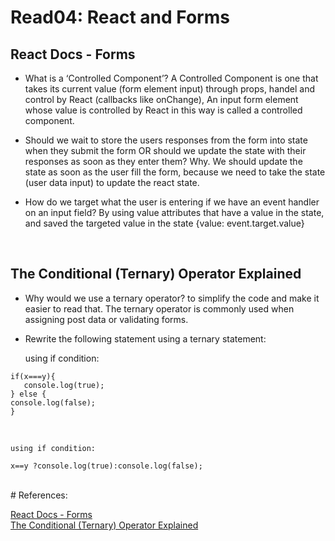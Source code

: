 # Read04: React and Forms

## React Docs - Forms

- What is a ‘Controlled Component’? A Controlled Component is one that takes its current value (form element input) through props, handel and control by React 
(callbacks like onChange),  An input form element whose value is controlled by React in this way is called a controlled component.

- Should we wait to store the users responses from the form into state when they submit the form OR should we update the state with their responses as soon as they enter them? Why.
We should update the state as soon as the user fill the form, because we need to take the state (user data input) to update the react state.


- How do we target what the user is entering if we have an event handler on an input field? By using value attributes that have a value in the state, and saved the targeted value in the state {value: event.target.value}


<br/>

## The Conditional (Ternary) Operator Explained

- Why would we use a ternary operator?
to simplify the code and make it easier to read that. The ternary operator is commonly used when assigning post data or validating forms.


- Rewrite the following statement using a ternary statement:

    using if condition:

 ````````````````````````````````````````````
 if(x===y){
    console.log(true);
} else {
 console.log(false);
}
 ````````````````````````````````````````````

<br/>

    using if condition:
 ````````````````````````````````````````````
 x==y ?console.log(true):console.log(false);
 ````````````````````````````````````````````
 
<br/>
# References: 
 
 [React Docs - Forms](https://reactjs.org/docs/forms.html) <br/>
 [The Conditional (Ternary) Operator Explained](https://codeburst.io/javascript-the-conditional-ternary-operator-explained-cac7218beeff)


